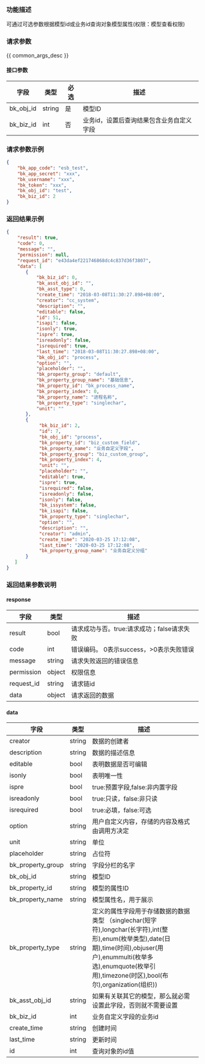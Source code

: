 ### 功能描述

可通过可选参数根据模型id或业务id查询对象模型属性(权限：模型查看权限)

### 请求参数

{{ common_args_desc }}

#### 接口参数

| 字段        | 类型     | 必选 | 描述                    |
|-----------|--------|----|-----------------------|
| bk_obj_id | string | 是  | 模型ID                  |
| bk_biz_id | int    | 否  | 业务id，设置后查询结果包含业务自定义字段 |

### 请求参数示例

```json
{
    "bk_app_code": "esb_test",
    "bk_app_secret": "xxx",
    "bk_username": "xxx",
    "bk_token": "xxx",
    "bk_obj_id": "test",
    "bk_biz_id": 2
}
```

### 返回结果示例

```json
{
    "result": true,
    "code": 0,
    "message": "",
    "permission": null,
    "request_id": "e43da4ef221746868dc4c837d36f3807",
    "data": [
       {
           "bk_biz_id": 0,
           "bk_asst_obj_id": "",
           "bk_asst_type": 0,
           "create_time": "2018-03-08T11:30:27.898+08:00",
           "creator": "cc_system",
           "description": "",
           "editable": false,
           "id": 51,
           "isapi": false,
           "isonly": true,
           "ispre": true,
           "isreadonly": false,
           "isrequired": true,
           "last_time": "2018-03-08T11:30:27.898+08:00",
           "bk_obj_id": "process",
           "option": "",
           "placeholder": "",
           "bk_property_group": "default",
           "bk_property_group_name": "基础信息",
           "bk_property_id": "bk_process_name",
           "bk_property_index": 0,
           "bk_property_name": "进程名称",
           "bk_property_type": "singlechar",
           "unit": ""
       },
       {
            "bk_biz_id": 2,
            "id": 7,
            "bk_obj_id": "process",
            "bk_property_id": "biz_custom_field",
            "bk_property_name": "业务自定义字段",
            "bk_property_group": "biz_custom_group",
            "bk_property_index": 4,
            "unit": "",
            "placeholder": "",
            "editable": true,
            "ispre": true,
            "isrequired": false,
            "isreadonly": false,
            "isonly": false,
            "bk_issystem": false,
            "bk_isapi": false,
            "bk_property_type": "singlechar",
            "option": "",
            "description": "",
            "creator": "admin",
            "create_time": "2020-03-25 17:12:08",
            "last_time": "2020-03-25 17:12:08",
            "bk_property_group_name": "业务自定义分组"
       }
   ]
}
```

### 返回结果参数说明

#### response

| 字段         | 类型     | 描述                         |
|------------|--------|----------------------------|
| result     | bool   | 请求成功与否。true:请求成功；false请求失败 |
| code       | int    | 错误编码。 0表示success，>0表示失败错误  |
| message    | string | 请求失败返回的错误信息                |
| permission | object | 权限信息                       |
| request_id | string | 请求链id                      |
| data       | object | 请求返回的数据                    |

#### data

| 字段                  | 类型     | 描述                                                                                                                                                                         |
|---------------------|--------|----------------------------------------------------------------------------------------------------------------------------------------------------------------------------|
| creator             | string | 数据的创建者                                                                                                                                                                     |
| description         | string | 数据的描述信息                                                                                                                                                                    |
| editable            | bool   | 表明数据是否可编辑                                                                                                                                                                  |
| isonly              | bool   | 表明唯一性                                                                                                                                                                      |
| ispre               | bool   | true:预置字段,false:非内置字段                                                                                                                                                      |
| isreadonly          | bool   | true:只读，false:非只读                                                                                                                                                          |
| isrequired          | bool   | true:必填，false:可选                                                                                                                                                           |
| option              | string | 用户自定义内容，存储的内容及格式由调用方决定                                                                                                                                                     |
| unit                | string | 单位                                                                                                                                                                         |
| placeholder         | string | 占位符                                                                                                                                                                        |
| bk_property_group   | string | 字段分栏的名字                                                                                                                                                                    |
| bk_obj_id           | string | 模型ID                                                                                                                                                                       |
| bk_property_id      | string | 模型的属性ID                                                                                                                                                                    |
| bk_property_name    | string | 模型属性名，用于展示                                                                                                                                                                 |
| bk_property_type    | string | 定义的属性字段用于存储数据的数据类型 （singlechar(短字符),longchar(长字符),int(整形),enum(枚举类型),date(日期),time(时间),objuser(用户),enummulti(枚举多选),enumquote(枚举引用),timezone(时区),bool(布尔),organization(组织)) |
| bk_asst_obj_id      | string | 如果有关联其它的模型，那么就必需设置此字段，否则就不需要设置                                                                                                                                             |
| bk_biz_id           | int    | 业务自定义字段的业务id                                                                                                                                                               |
| create_time         | string | 创建时间                                                                                                                                                                       |
| last_time           | string | 更新时间                                                                                                                                                                       |
| id                  | int    | 查询对象的id值                                                                                                                                                                   |
